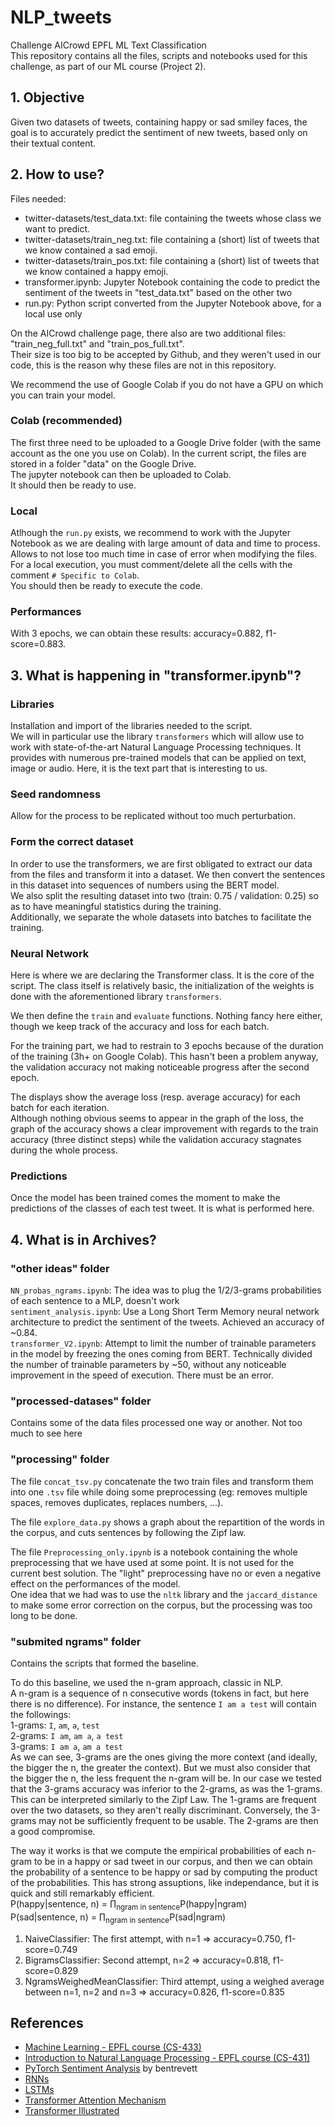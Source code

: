 # NLP_tweets

Challenge AICrowd EPFL ML Text Classification<br>
This repository contains all the files, scripts and notebooks used for this challenge, as part of our ML course (Project 2).

## 1. Objective

Given two datasets of tweets, containing happy or sad smiley faces, the goal is to accurately predict the sentiment of new tweets, based only on their textual content.

## 2. How to use?

Files needed: <br>
* twitter-datasets/test_data.txt: file containing the tweets whose class we want to predict.
* twitter-datasets/train_neg.txt: file containing a (short) list of tweets that we know contained a sad emoji.
* twitter-datasets/train_pos.txt: file containing a (short) list of tweets that we know contained a happy emoji.
* transformer.ipynb: Jupyter Notebook containing the code to predict the sentiment of the tweets in "test_data.txt" based on the other two
* run.py: Python script converted from the Jupyter Notebook above, for a local use only

On the AICrowd challenge page, there also are two additional files: "train_neg_full.txt" and "train_pos_full.txt".<br>
Their size is too big to be accepted by Github, and they weren't used in our code, this is the reason why these files are not in this repository.

We recommend the use of Google Colab if you do not have a GPU on which you can train your model.

### Colab (recommended)

The first three need to be uploaded to a Google Drive folder (with the same account as the one you use on Colab). In the current script, the files are stored in a folder "data" on the Google Drive. <br>
The jupyter notebook can then be uploaded to Colab.<br>
It should then be ready to use.

### Local

Atlhough the `run.py` exists, we recommend to work with the Jupyter Notebook as we are dealing with large amount of data and time to process. Allows to not lose too much time in case of error when modifying the files.<br>
For a local execution, you must comment/delete all the cells with the comment `# Specific to Colab`.<br>
You should then be ready to execute the code.

### Performances

With 3 epochs, we can obtain these results: accuracy=0.882, f1-score=0.883.

## 3. What is happening in "transformer.ipynb"?

### Libraries

Installation and import of the libraries needed to the script.<br>
We will in particular use the library `transformers` which will allow use to work with state-of-the-art Natural Language Processing techniques. It provides with numerous pre-trained models that can be applied on text, image or audio. Here, it is the text part that is interesting to us.

### Seed randomness

Allow for the process to be replicated without too much perturbation.

### Form the correct dataset

In order to use the transformers, we are first obligated to extract our data from the files and transform it into a dataset. We then convert the sentences in this dataset into sequences of numbers using the BERT model.<br>
We also split the resulting dataset into two (train: 0.75 / validation: 0.25) so as to have meaningful statistics during the training.<br>
Additionally, we separate the whole datasets into batches to facilitate the training.

### Neural Network

Here is where we are declaring the Transformer class. It is the core of the script. The class itself is relatively basic, the initialization of the weights is done with the aforementioned library `transformers`.

We then define the `train` and `evaluate` functions. Nothing fancy here either, though we keep track of the accuracy and loss for each batch.

For the training part, we had to restrain to 3 epochs because of the duration of the training (3h+ on Google Colab). This hasn't been a problem anyway, the validation accuracy not making noticeable progress after the second epoch.

The displays show the average loss (resp. average accuracy) for each batch for each iteration.<br>
Although nothing obvious seems to appear in the graph of the loss, the graph of the accuracy shows a clear improvement with regards to the train accuracy (three distinct steps) while the validation accuracy stagnates during the whole process.

### Predictions

Once the model has been trained comes the moment to make the predictions of the classes of each test tweet. It is what is performed here.

## 4. What is in Archives?

### "other ideas" folder

`NN_probas_ngrams.ipynb`: The idea was to plug the 1/2/3-grams probabilities of each sentence to a MLP, doesn't work<br>
`sentiment_analysis.ipynb`: Use a Long Short Term Memory neural network architecture to predict the sentiment of the tweets. Achieved an accuracy of ~0.84.<br>
`transformer_V2.ipynb`: Attempt to limit the number of trainable parameters in the model by freezing the ones coming from BERT. Technically divided the number of trainable parameters by ~50, without any noticeable improvement in the speed of execution. There must be an error.

### "processed-datases" folder

Contains some of the data files processed one way or another. Not too much to see here

### "processing" folder

The file `concat_tsv.py` concatenate the two train files and transform them into one `.tsv` file while doing some preprocessing (eg: removes multiple spaces, removes duplicates, replaces numbers, ...).

The file `explore_data.py` shows a graph about the repartition of the words in the corpus, and cuts sentences by following the Zipf law.

The file `Preprocessing_only.ipynb` is a notebook containing the whole preprocessing that we have used at some point. It is not used for the current best solution. The "light" preprocessing have no or even a negative effect on the performances of the model.<br>
One idea that we had was to use the `nltk` library and the `jaccard_distance` to make some error correction on the corpus, but the processing was too long to be done. 

### "submited ngrams" folder

Contains the scripts that formed the baseline.

To do this baseline, we used the n-gram approach, classic in NLP.<br>
A n-gram is a sequence of n consecutive words (tokens in fact, but here there is no difference). For instance, the sentence `I am a test` will contain the followings:<br>
1-grams: `I`, `am`, `a`, `test`<br>
2-grams: `I am`, `am a`, `a test`<br>
3-grams: `I am a`, `am a test`<br>
As we can see, 3-grams are the ones giving the more context (and ideally, the bigger the n, the greater the context). But we must also consider that the bigger the n, the less frequent the n-gram will be. In our case we tested that the 3-grams accuracy was inferior to the 2-grams, as was the 1-grams.<br>
This can be interpreted similarly to the Zipf Law. The 1-grams are frequent over the two datasets, so they aren't really discriminant. Conversely, the 3-grams may not be sufficiently frequent to be usable. The 2-grams are then a good compromise.

The way it works is that we compute the empirical probabilities of each n-gram to be in a happy or sad tweet in our corpus, and then we can obtain the probability of a sentence to be happy or sad by computing the product of the probabilities. This has strong assuptions, like independance, but it is quick and still remarkably efficient.<br>
P(happy|sentence, n) = &prod;<sub>ngram in sentence</sub>P(happy|ngram)<br>
P(sad|sentence, n) = &prod;<sub>ngram in sentence</sub>P(sad|ngram)

1. NaiveClassifier: The first attempt, with n=1 => accuracy=0.750, f1-score=0.749
2. BigramsClassifier: Second attempt, n=2 => accuracy=0.818, f1-score=0.829
3. NgramsWeighedMeanClassifier: Third attempt, using a weighed average between n=1, n=2 and n=3 => accuracy=0.826, f1-score=0.835

## References

- [Machine Learning - EPFL course (CS-433)](https://edu.epfl.ch/coursebook/en/machine-learning-CS-433)
- [Introduction to Natural Language Processing - EPFL course (CS-431)](https://edu.epfl.ch/coursebook/fr/introduction-to-natural-language-processing-CS-431)
- [PyTorch Sentiment Analysis](https://github.com/bentrevett/pytorch-sentiment-analysis) by bentrevett
- [RNNs](https://machinelearningmastery.com/an-introduction-to-recurrent-neural-networks-and-the-math-that-powers-them/)
- [LSTMs](https://machinelearningmastery.com/gentle-introduction-long-short-term-memory-networks-experts/)
- [Transformer Attention Mechanism](https://machinelearningmastery.com/the-transformer-attention-mechanism/)
- [Transformer Illustrated](https://jalammar.github.io/illustrated-transformer/)

